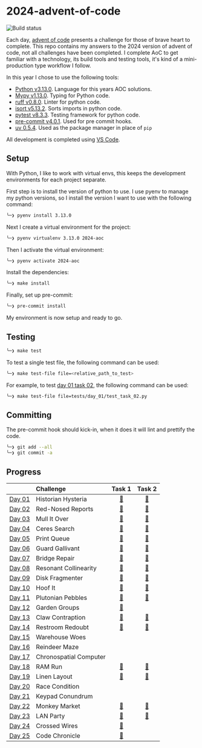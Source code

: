 # 2024-advent-of-code

![Build status](https://github.com/andrewfitzy/2024-advent-of-code/actions/workflows/build-and-test-project.yml/badge.svg)

Each day, [advent of code](https://adventofcode.com/2024) presents a challenge for those of brave heart to complete.
This repo contains my answers to the 2024 version of advent of code, not all challenges have been completed. I complete
AoC to get familiar with a technology, its build tools and testing tools, it's kind of a mini-production type workflow
I follow.

In this year I chose to use the following tools:
- [Python v3.13.0](https://www.python.org). Language for this years AOC solutions.
- [Mypy v1.13.0](https://mypy.readthedocs.io/en/stable/). Typing for Python code.
- [ruff v0.8.0](https://docs.astral.sh/ruff/). Linter for python code.
- [isort v5.13.2](https://pycqa.github.io/isort/). Sorts imports in python code.
- [pytest v8.3.3](https://docs.pytest.org/en/7.4.x/). Testing framework for python code.
- [pre-commit v4.0.1](https://pre-commit.com). Used for pre commit hooks.
- [uv 0.5.4](https://docs.astral.sh/uv/). Used as the package manager in place of `pip`

All development is completed using [VS Code](https://code.visualstudio.com).

## Setup
With Python, I like to work with virtual envs, this keeps the development environments for each project separate.

First step is to install the version of python to use. I use pyenv to manage my python versions, so I install
the version I want to use with the following command:
```bash
╰─❯ pyenv install 3.13.0
````

Next I create a virtual environment for the project:
```bash
╰─❯ pyenv virtualenv 3.13.0 2024-aoc
```

Then I activate the virtual environment:
```bash
╰─❯ pyenv activate 2024-aoc
```

Install the dependencies:
```bash
╰─❯ make install
```

Finally, set up pre-commit:
```bash
╰─❯ pre-commit install
```

My environment is now setup and ready to go.

## Testing
```bash
╰─❯ make test
```

To test a single test file, the following command can be used:
```bash
╰─❯ make test-file file=<relative_path_to_test>
```
For example, to test [day 01 task 02](https://github.com/andrewfitzy/2024-advent-of-code/blob/main/tests/day_01/test_task_02.py), the following command can be used:
```bash
╰─❯ make test-file file=tests/day_01/test_task_02.py
```

## Committing
The pre-commit hook should kick-in, when it does it will lint and prettify the code.
```bash
╰─❯ git add --all
╰─❯ git commit -a
```

## Progress
|                                                | Challenge              |                                         Task 1                                          |                                         Task 2                                          |
| :--------------------------------------------- | :--------------------- | :-------------------------------------------------------------------------------------: | :-------------------------------------------------------------------------------------: |
| [Day 01](https://adventofcode.com/2024/day/1)  | Historian Hysteria     | [🌟](https://github.com/andrewfitzy/2024-advent-of-code/blob/main/src/day_01/task_01.py) | [🌟](https://github.com/andrewfitzy/2024-advent-of-code/blob/main/src/day_01/task_02.py) |
| [Day 02](https://adventofcode.com/2024/day/2)  | Red-Nosed Reports      | [🌟](https://github.com/andrewfitzy/2024-advent-of-code/blob/main/src/day_02/task_01.py) | [🌟](https://github.com/andrewfitzy/2024-advent-of-code/blob/main/src/day_02/task_02.py) |
| [Day 03](https://adventofcode.com/2024/day/3)  | Mull It Over           | [🌟](https://github.com/andrewfitzy/2024-advent-of-code/blob/main/src/day_03/task_01.py) | [🌟](https://github.com/andrewfitzy/2024-advent-of-code/blob/main/src/day_03/task_02.py) |
| [Day 04](https://adventofcode.com/2024/day/4)  | Ceres Search           | [🌟](https://github.com/andrewfitzy/2024-advent-of-code/blob/main/src/day_04/task_01.py) | [🌟](https://github.com/andrewfitzy/2024-advent-of-code/blob/main/src/day_04/task_02.py) |
| [Day 05](https://adventofcode.com/2024/day/5)  | Print Queue            | [🌟](https://github.com/andrewfitzy/2024-advent-of-code/blob/main/src/day_05/task_01.py) | [🌟](https://github.com/andrewfitzy/2024-advent-of-code/blob/main/src/day_05/task_02.py) |
| [Day 06](https://adventofcode.com/2024/day/6)  | Guard Gallivant        | [🌟](https://github.com/andrewfitzy/2024-advent-of-code/blob/main/src/day_06/task_01.py) | [🌟](https://github.com/andrewfitzy/2024-advent-of-code/blob/main/src/day_06/task_02.py) |
| [Day 07](https://adventofcode.com/2024/day/7)  | Bridge Repair          | [🌟](https://github.com/andrewfitzy/2024-advent-of-code/blob/main/src/day_07/task_01.py) | [🌟](https://github.com/andrewfitzy/2024-advent-of-code/blob/main/src/day_07/task_02.py) |
| [Day 08](https://adventofcode.com/2024/day/8)  | Resonant Collinearity  | [🌟](https://github.com/andrewfitzy/2024-advent-of-code/blob/main/src/day_08/task_01.py) | [🌟](https://github.com/andrewfitzy/2024-advent-of-code/blob/main/src/day_08/task_02.py) |
| [Day 09](https://adventofcode.com/2024/day/9)  | Disk Fragmenter        | [🌟](https://github.com/andrewfitzy/2024-advent-of-code/blob/main/src/day_09/task_01.py) | [🌟](https://github.com/andrewfitzy/2024-advent-of-code/blob/main/src/day_09/task_02.py) |
| [Day 10](https://adventofcode.com/2024/day/10) | Hoof It                | [🌟](https://github.com/andrewfitzy/2024-advent-of-code/blob/main/src/day_10/task_01.py) | [🌟](https://github.com/andrewfitzy/2024-advent-of-code/blob/main/src/day_10/task_02.py) |
| [Day 11](https://adventofcode.com/2024/day/11) | Plutonian Pebbles      | [🌟](https://github.com/andrewfitzy/2024-advent-of-code/blob/main/src/day_11/task_01.py) | [🌟](https://github.com/andrewfitzy/2024-advent-of-code/blob/main/src/day_11/task_02.py) |
| [Day 12](https://adventofcode.com/2024/day/12) | Garden Groups          | [🌟](https://github.com/andrewfitzy/2024-advent-of-code/blob/main/src/day_12/task_01.py) |                                                                                         |
| [Day 13](https://adventofcode.com/2024/day/13) | Claw Contraption       | [🌟](https://github.com/andrewfitzy/2024-advent-of-code/blob/main/src/day_13/task_01.py) | [🌟](https://github.com/andrewfitzy/2024-advent-of-code/blob/main/src/day_13/task_02.py) |
| [Day 14](https://adventofcode.com/2024/day/14) | Restroom Redoubt       | [🌟](https://github.com/andrewfitzy/2024-advent-of-code/blob/main/src/day_14/task_01.py) | [🌟](https://github.com/andrewfitzy/2024-advent-of-code/blob/main/src/day_14/task_02.py) |
| [Day 15](https://adventofcode.com/2024/day/15) | Warehouse Woes         |                                                                                         |                                                                                         |
| [Day 16](https://adventofcode.com/2024/day/16) | Reindeer Maze          |                                                                                         |                                                                                         |
| [Day 17](https://adventofcode.com/2024/day/17) | Chronospatial Computer |                                                                                         |                                                                                         |
| [Day 18](https://adventofcode.com/2024/day/18) | RAM Run                | [🌟](https://github.com/andrewfitzy/2024-advent-of-code/blob/main/src/day_18/task_01.py) | [🌟](https://github.com/andrewfitzy/2024-advent-of-code/blob/main/src/day_18/task_02.py) |
| [Day 19](https://adventofcode.com/2024/day/19) | Linen Layout           | [🌟](https://github.com/andrewfitzy/2024-advent-of-code/blob/main/src/day_19/task_01.py) | [🌟](https://github.com/andrewfitzy/2024-advent-of-code/blob/main/src/day_19/task_02.py) |
| [Day 20](https://adventofcode.com/2024/day/20) | Race Condition         |                                                                                         |                                                                                         |
| [Day 21](https://adventofcode.com/2024/day/21) | Keypad Conundrum       |                                                                                         |                                                                                         |
| [Day 22](https://adventofcode.com/2024/day/22) | Monkey Market          | [🌟](https://github.com/andrewfitzy/2024-advent-of-code/blob/main/src/day_22/task_01.py) | [🌟](https://github.com/andrewfitzy/2024-advent-of-code/blob/main/src/day_22/task_02.py) |
| [Day 23](https://adventofcode.com/2024/day/23) | LAN Party              | [🌟](https://github.com/andrewfitzy/2024-advent-of-code/blob/main/src/day_23/task_01.py) | [🌟](https://github.com/andrewfitzy/2024-advent-of-code/blob/main/src/day_23/task_02.py) |
| [Day 24](https://adventofcode.com/2024/day/24) | Crossed Wires          | [🌟](https://github.com/andrewfitzy/2024-advent-of-code/blob/main/src/day_24/task_01.py) |                                                                                         |
| [Day 25](https://adventofcode.com/2024/day/25) | Code Chronicle         | [🌟](https://github.com/andrewfitzy/2024-advent-of-code/blob/main/src/day_25/task_01.py) |                                                                                         |